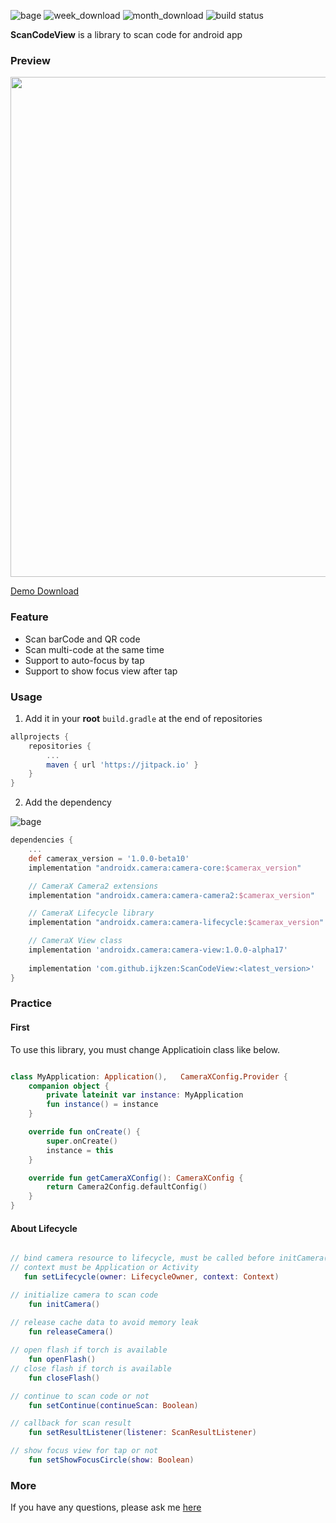 ![bage](https://jitpack.io/v/ijkzen/ScanCodeView.svg) ![week_download](https://jitpack.io/v/ijkzen/ScanCodeView/week.svg) ![month_download](https://jitpack.io/v/ijkzen/ScanCodeView/month.svg) ![build status](https://github.com/ijkzen/ScanCodeView/workflows/ScanCodeView/badge.svg)

**ScanCodeView** is a library to scan code for android app

### Preview

<img src='preview/preview.gif' height=800px/>



[Demo Download](./preview/scanCode-demo.apk)


### Feature


- Scan barCode and QR code 
- Scan multi-code at the same time
- Support to auto-focus by tap
- Support to show focus view after tap 

### Usage

1. Add it in your **root**  `build.gradle` at the end of repositories

```groovy
allprojects {
	repositories {
		...
		maven { url 'https://jitpack.io' }
	}
}
```

2. Add the dependency

![bage](https://jitpack.io/v/ijkzen/ScanCodeView.svg)

```groovy
dependencies {
    ...
    def camerax_version = '1.0.0-beta10'
    implementation "androidx.camera:camera-core:$camerax_version"

    // CameraX Camera2 extensions
    implementation "androidx.camera:camera-camera2:$camerax_version"

    // CameraX Lifecycle library
    implementation "androidx.camera:camera-lifecycle:$camerax_version"

    // CameraX View class
    implementation 'androidx.camera:camera-view:1.0.0-alpha17'
    
    implementation 'com.github.ijkzen:ScanCodeView:<latest_version>'
}
```

### Practice

#### First

To use this library, you must change Applicatioin class like below.

```kotlin

class MyApplication: Application(),   CameraXConfig.Provider {
    companion object {
        private lateinit var instance: MyApplication
        fun instance() = instance
    }

    override fun onCreate() {
        super.onCreate()
        instance = this
    }

    override fun getCameraXConfig(): CameraXConfig {
        return Camera2Config.defaultConfig()
    }
}

```

#### About Lifecycle

```kotlin

// bind camera resource to lifecycle, must be called before initCamera()
// context must be Application or Activity
   fun setLifecycle(owner: LifecycleOwner, context: Context)

// initialize camera to scan code
    fun initCamera()
    
// release cache data to avoid memory leak
    fun releaseCamera()

// open flash if torch is available
    fun openFlash()
// close flash if torch is available
    fun closeFlash()

// continue to scan code or not
    fun setContinue(continueScan: Boolean)

// callback for scan result
    fun setResultListener(listener: ScanResultListener)

// show focus view for tap or not 
    fun setShowFocusCircle(show: Boolean)

```

### More

If you have any questions, please ask me [here](https://github.com/ijkzen/ScanCodeView/issues)
